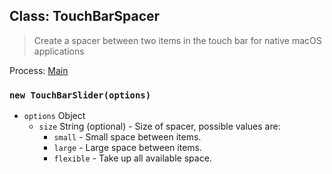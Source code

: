 ## Class: TouchBarSpacer

> Create a spacer between two items in the touch bar for native macOS applications

Process: [Main](../tutorial/quick-start.md#main-process)

### `new TouchBarSlider(options)`

* `options` Object
  * `size` String (optional) - Size of spacer, possible values are:
    * `small` - Small space between items.
    * `large` - Large space between items.
    * `flexible` - Take up all available space.
